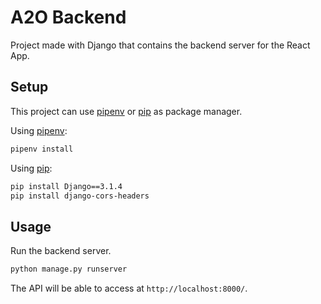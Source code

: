 # A2O Backend

Project made with Django that contains the backend server for the React App.

## Setup

This project can use [pipenv](https://github.com/pypa/pipenv) or [pip](https://pip.pypa.io/en/stable/) as package manager.

Using [pipenv](https://github.com/pypa/pipenv):

```bash
pipenv install
```

Using [pip](https://pip.pypa.io/en/stable/):
```bash
pip install Django==3.1.4
pip install django-cors-headers
```

## Usage

Run the backend server.

```bash
python manage.py runserver
```

The API will be able to access at `http://localhost:8000/`.